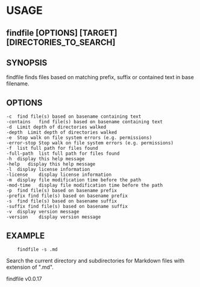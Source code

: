 
# USAGE

## findfile [OPTIONS] [TARGET] [DIRECTORIES_TO_SEARCH]

## SYNOPSIS

findfile finds files based on matching prefix, suffix or contained text in base filename.

## OPTIONS

	-c	find file(s) based on basename containing text
	-contains	find file(s) based on basename containing text
	-d	Limit depth of directories walked
	-depth	Limit depth of directories walked
	-e	Stop walk on file system errors (e.g. permissions)
	-error-stop	Stop walk on file system errors (e.g. permissions)
	-f	list full path for files found
	-full-path	list full path for files found
	-h	display this help message
	-help	display this help message
	-l	display license information
	-license	display license information
	-m	display file modification time before the path
	-mod-time	display file modification time before the path
	-p	find file(s) based on basename prefix
	-prefix	find file(s) based on basename prefix
	-s	find file(s) based on basename suffix
	-suffix	find file(s) based on basename suffix
	-v	display version message
	-version	display version message

## EXAMPLE

```shell
	findfile -s .md
```

Search the current directory and subdirectories for Markdown files with extension of ".md".


findfile v0.0.17
